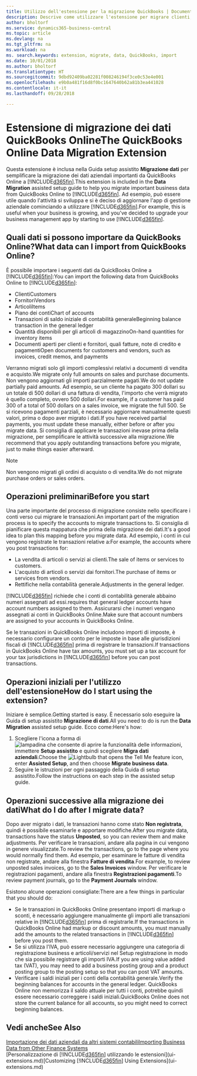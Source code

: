 ```yaml
---
title: Utilizzo dell'estensione per la migrazione QuickBooks | Documenti Microsoft
description: Descrive come utilizzare l'estensione per migrare clienti, fornitori, articoli e conti da QuickBooks Online a Business Central.
author: bholtorf
ms.service: dynamics365-business-central
ms.topic: article
ms.devlang: na
ms.tgt_pltfrm: na
ms.workload: na
ms. search.keywords: extension, migrate, data, QuickBooks, import
ms.date: 10/01/2018
ms.author: bholtorf
ms.translationtype: HT
ms.sourcegitcommit: 9dbd92409ba02281f008246194f3ce0c53e4e001
ms.openlocfilehash: e9b0a481f16d8f0bc1647640b62a81b3ea441028
ms.contentlocale: it-it
ms.lasthandoff: 09/28/2018

---
```


# <a name="the-quickbooks-online-data-migration-extension"></a><span data-ttu-id="21e9e-103">Estensione di migrazione dei dati QuickBooks Online</span><span class="sxs-lookup"><span data-stu-id="21e9e-103">The QuickBooks Online Data Migration Extension</span></span>
<span data-ttu-id="21e9e-104">Questa estensione è inclusa nella Guida setup assistito **Migrazione dati** per semplificare la migrazione dei dati aziendali importanti da QuickBooks Online a [!INCLUDE[d365fin](includes/d365fin_md.md)].</span><span class="sxs-lookup"><span data-stu-id="21e9e-104">This extension is included in the **Data Migration** assisted setup guide to help you migrate important business data from QuickBooks Online to [!INCLUDE[d365fin](includes/d365fin_md.md)].</span></span> <span data-ttu-id="21e9e-105">Ad esempio, può essere utile quando l'attività si sviluppa e si è deciso di aggiornare l'app di gestione aziendale cominciando a utilizzare [!INCLUDE[d365fin](includes/d365fin_md.md)].</span><span class="sxs-lookup"><span data-stu-id="21e9e-105">For example, this is useful when your business is growing, and you've decided to upgrade your business management app by starting to use [!INCLUDE[d365fin](includes/d365fin_md.md)].</span></span>

## <a name="what-data-can-i-import-from-quickbooks-online"></a><span data-ttu-id="21e9e-106">Quali dati si possono importare da QuickBooks Online?</span><span class="sxs-lookup"><span data-stu-id="21e9e-106">What data can I import from QuickBooks Online?</span></span>
<span data-ttu-id="21e9e-107">È possibile importare i seguenti dati da QuickBooks Online a [!INCLUDE[d365fin](includes/d365fin_md.md)]:</span><span class="sxs-lookup"><span data-stu-id="21e9e-107">You can import the following data from QuickBooks Online to [!INCLUDE[d365fin](includes/d365fin_md.md)]:</span></span>  

* <span data-ttu-id="21e9e-108">Clienti</span><span class="sxs-lookup"><span data-stu-id="21e9e-108">Customers</span></span>
* <span data-ttu-id="21e9e-109">Fornitori</span><span class="sxs-lookup"><span data-stu-id="21e9e-109">Vendors</span></span>
* <span data-ttu-id="21e9e-110">Articoli</span><span class="sxs-lookup"><span data-stu-id="21e9e-110">Items</span></span>
* <span data-ttu-id="21e9e-111">Piano dei conti</span><span class="sxs-lookup"><span data-stu-id="21e9e-111">Chart of accounts</span></span>
* <span data-ttu-id="21e9e-112">Transazioni di saldo iniziale di contabilità generale</span><span class="sxs-lookup"><span data-stu-id="21e9e-112">Beginning balance transaction in the general ledger</span></span>
* <span data-ttu-id="21e9e-113">Quantità disponibili per gli articoli di magazzino</span><span class="sxs-lookup"><span data-stu-id="21e9e-113">On-hand quantities for inventory items</span></span>
* <span data-ttu-id="21e9e-114">Documenti aperti per clienti e fornitori, quali fatture, note di credito e pagamenti</span><span class="sxs-lookup"><span data-stu-id="21e9e-114">Open documents for customers and vendors, such as invoices, credit memos, and payments</span></span>

<span data-ttu-id="21e9e-115">Verranno migrati solo gli importi complessivi relativi a documenti di vendita e acquisto.</span><span class="sxs-lookup"><span data-stu-id="21e9e-115">We migrate only full amounts on sales and purchase documents.</span></span> <span data-ttu-id="21e9e-116">Non vengono aggiornati gli importi parzialmente pagati.</span><span class="sxs-lookup"><span data-stu-id="21e9e-116">We do not update partially paid amounts.</span></span> <span data-ttu-id="21e9e-117">Ad esempio, se un cliente ha pagato 300 dollari su un totale di 500 dollari di una fattura di vendita, l'importo che verrà migrato è quello completo, ovvero 500 dollari.</span><span class="sxs-lookup"><span data-stu-id="21e9e-117">For example, if a customer has paid 300 of a total of 500 dollars on a sales invoice, we migrate the full 500.</span></span> <span data-ttu-id="21e9e-118">Se si ricevono pagamenti parziali, è necessario aggiornare manualmente questi valori, prima o dopo aver migrato i dati.</span><span class="sxs-lookup"><span data-stu-id="21e9e-118">If you have received partial payments, you must update these manually, either before or after you migrate data.</span></span> <span data-ttu-id="21e9e-119">Si consiglia di applicare le transazioni inevase prima della migrazione, per semplificare le attività successive alla migrazione.</span><span class="sxs-lookup"><span data-stu-id="21e9e-119">We recommend that you apply outstanding transactions before you migrate, just to make things easier afterward.</span></span>

> [!NOTE]  
>   <span data-ttu-id="21e9e-120">Non vengono migrati gli ordini di acquisto o di vendita.</span><span class="sxs-lookup"><span data-stu-id="21e9e-120">We do not migrate purchase orders or sales orders.</span></span>

## <a name="before-you-start"></a><span data-ttu-id="21e9e-121">Operazioni preliminari</span><span class="sxs-lookup"><span data-stu-id="21e9e-121">Before you start</span></span>
<span data-ttu-id="21e9e-122">Una parte importante del processo di migrazione consiste nello specificare i conti verso cui migrare le transazioni.</span><span class="sxs-lookup"><span data-stu-id="21e9e-122">An important part of the migration process is to specify the accounts to migrate transactions to.</span></span> <span data-ttu-id="21e9e-123">Si consiglia di pianificare questa mappatura che prima della migrazione dei dati.</span><span class="sxs-lookup"><span data-stu-id="21e9e-123">It's a good idea to plan this mapping before you migrate data.</span></span> <span data-ttu-id="21e9e-124">Ad esempio, i conti in cui vengono registrate le transazioni relative a:</span><span class="sxs-lookup"><span data-stu-id="21e9e-124">For example, the accounts where you post transactions for:</span></span>  

* <span data-ttu-id="21e9e-125">La vendita di articoli o servizi ai clienti.</span><span class="sxs-lookup"><span data-stu-id="21e9e-125">The sale of items or services to customers.</span></span>
* <span data-ttu-id="21e9e-126">L'acquisto di articoli o servizi dai fornitori.</span><span class="sxs-lookup"><span data-stu-id="21e9e-126">The purchase of items or services from vendors.</span></span>  
* <span data-ttu-id="21e9e-127">Rettifiche nella contabilità generale.</span><span class="sxs-lookup"><span data-stu-id="21e9e-127">Adjustments in the general ledger.</span></span>  

[!INCLUDE[d365fin](includes/d365fin_md.md)] <span data-ttu-id="21e9e-128">richiede che i conti di contabilità generale abbaino numeri assegnati ad essi.</span><span class="sxs-lookup"><span data-stu-id="21e9e-128">requires that general ledger accounts have account numbers assigned to them.</span></span> <span data-ttu-id="21e9e-129">Assicurarsi che i numeri vengano assegnati ai conti in QuickBooks Online.</span><span class="sxs-lookup"><span data-stu-id="21e9e-129">Make sure that account numbers are assigned to your accounts in QuickBooks Online.</span></span>

<span data-ttu-id="21e9e-130">Se le transazioni in QuickBooks Online includono importi di imposte, è necessario configurare un conto per le imposte in base alle giurisdizioni fiscali di [!INCLUDE[d365fin](includes/d365fin_md.md)] prima di registrare le transazioni.</span><span class="sxs-lookup"><span data-stu-id="21e9e-130">If transactions in QuickBooks Online have tax amounts, you must set up a tax account for your tax jurisdictions in [!INCLUDE[d365fin](includes/d365fin_md.md)] before you can post transactions.</span></span>

## <a name="how-do-i-start-using-the-extension"></a><span data-ttu-id="21e9e-131">Operazioni iniziali per l'utilizzo dell'estensione</span><span class="sxs-lookup"><span data-stu-id="21e9e-131">How do I start using the extension?</span></span>
<span data-ttu-id="21e9e-132">Iniziare è semplice.</span><span class="sxs-lookup"><span data-stu-id="21e9e-132">Getting started is easy.</span></span> <span data-ttu-id="21e9e-133">È necessario solo eseguire la Guida di setup assistito **Migrazione di dati**.</span><span class="sxs-lookup"><span data-stu-id="21e9e-133">All you need to do is run the **Data Migration** assisted setup guide.</span></span> <span data-ttu-id="21e9e-134">Ecco come:</span><span class="sxs-lookup"><span data-stu-id="21e9e-134">Here's how:</span></span>

1. <span data-ttu-id="21e9e-135">Scegliere l'icona a forma di ![lampadina che consente di aprire la funzionalità delle informazioni](media/ui-search/search_small.png "Informazioni sull'operazione che si desidera eseguire"), immettere **Setup assistito** e quindi scegliere **Migra dati aziendali**.</span><span class="sxs-lookup"><span data-stu-id="21e9e-135">Choose the ![Lightbulb that opens the Tell Me feature](media/ui-search/search_small.png "Tell me what you want to do") icon, enter **Assisted Setup**, and then choose **Migrate business data**.</span></span>
2. <span data-ttu-id="21e9e-136">Seguire le istruzioni per ogni passaggio della Guida di setup assistito.</span><span class="sxs-lookup"><span data-stu-id="21e9e-136">Follow the instructions on each step in the assisted setup guide.</span></span>

## <a name="what-do-i-do-after-i-migrate-data"></a><span data-ttu-id="21e9e-137">Operazioni successive alla migrazione dei dati</span><span class="sxs-lookup"><span data-stu-id="21e9e-137">What do I do after I migrate data?</span></span>
<span data-ttu-id="21e9e-138">Dopo aver migrato i dati, le transazioni hanno come stato **Non registrata**, quindi è possibile esaminarle e apportare modifiche.</span><span class="sxs-lookup"><span data-stu-id="21e9e-138">After you migrate data, transactions have the status **Unposted**, so you can review them and make adjustments.</span></span> <span data-ttu-id="21e9e-139">Per verificare le transazioni, andare alla pagina in cui vengono in genere visualizzate.</span><span class="sxs-lookup"><span data-stu-id="21e9e-139">To review the transactions, go to the page where you would normally find them.</span></span> <span data-ttu-id="21e9e-140">Ad esempio, per esaminare le fatture di vendita non registrate, andare alla finestra **Fatture di vendita**.</span><span class="sxs-lookup"><span data-stu-id="21e9e-140">For example, to review unposted sales invoices, go to the **Sales Invoices** window.</span></span> <span data-ttu-id="21e9e-141">Per verificare le registrazioni pagamenti, andare alla finestra **Registrazioni pagamenti**.</span><span class="sxs-lookup"><span data-stu-id="21e9e-141">To review payment journals, go to the **Payment Journals** window.</span></span>   

<span data-ttu-id="21e9e-142">Esistono alcune operazioni consigliate:</span><span class="sxs-lookup"><span data-stu-id="21e9e-142">There are a few things in particular that you should do:</span></span>

* <span data-ttu-id="21e9e-143">Se le transazioni in QuickBooks Online presentano importi di markup o sconti, è necessario aggiungere manualmente gli importi alle transazioni relative in [!INCLUDE[d365fin](includes/d365fin_md.md)] prima di registrarle.</span><span class="sxs-lookup"><span data-stu-id="21e9e-143">If the transactions in QuickBooks Online had markup or discount amounts, you must manually add the amounts to the related transactions in [!INCLUDE[d365fin](includes/d365fin_md.md)] before you post them.</span></span>
* <span data-ttu-id="21e9e-144">Se si utilizza l'IVA, può essere necessario aggiungere una categoria di registrazione business e articoli/servizi nel Setup registrazione in modo che sia possibile registrare gli importi IVA.</span><span class="sxs-lookup"><span data-stu-id="21e9e-144">If you are using value added tax (VAT), you may need to add a business posting group and a product posting group to the posting setup so that you can post VAT amounts.</span></span>
* <span data-ttu-id="21e9e-145">Verificare i saldi iniziali per i conti della contabilità generale.</span><span class="sxs-lookup"><span data-stu-id="21e9e-145">Verify the beginning balances for accounts in the general ledger.</span></span> <span data-ttu-id="21e9e-146">QuickBooks Online non memorizza il saldo attuale per tutti i conti, potrebbe quindi essere necessario correggere i saldi iniziali.</span><span class="sxs-lookup"><span data-stu-id="21e9e-146">QuickBooks Online does not store the current balance for all accounts, so you might need to correct beginning balances.</span></span>

## <a name="see-also"></a><span data-ttu-id="21e9e-147">Vedi anche</span><span class="sxs-lookup"><span data-stu-id="21e9e-147">See Also</span></span>
[<span data-ttu-id="21e9e-148">Importazione dei dati aziendali da altri sistemi contabili</span><span class="sxs-lookup"><span data-stu-id="21e9e-148">Importing Business Data from Other Finance Systems</span></span>](across-import-data-configuration-packages.md)  
<span data-ttu-id="21e9e-149">[Personalizzazione di [!INCLUDE[d365fin](includes/d365fin_md.md)] utilizzando le estensioni](ui-extensions.md)</span><span class="sxs-lookup"><span data-stu-id="21e9e-149">[Customizing [!INCLUDE[d365fin](includes/d365fin_md.md)] Using Extensions](ui-extensions.md)</span></span>  

